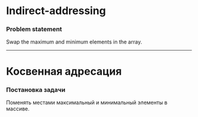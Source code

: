 # Indirect-addressing

### Problem statement
Swap the maximum and minimum elements in the array.

____

# Косвенная адресация
### Постановка задачи
Поменять местами максимальный и минимальный элементы в массиве.

